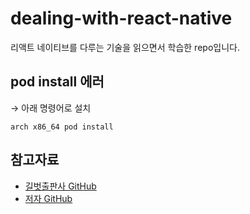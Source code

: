 # dealing-with-react-native

리액트 네이티브를 다루는 기술을 읽으면서 학습한 repo입니다.

## pod install 에러

→ 아래 명령어로 설치

```
arch x86_64 pod install
```

## 참고자료

- [길벗출판사 GitHub](https://github.com/gilbutITbook/080236)
- [저자 GitHub](https://github.com/velopert/dealing-with-react-native)
